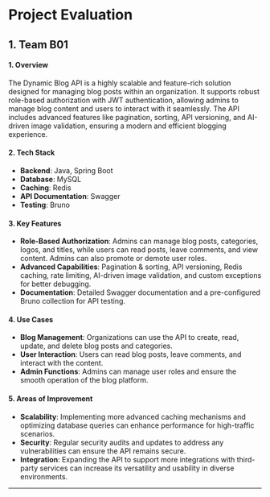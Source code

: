 # Project Evaluation 

## 1. Team B01

#### 1. Overview
The Dynamic Blog API is a highly scalable and feature-rich solution designed for managing blog posts within an organization. It supports robust role-based authorization with JWT authentication, allowing admins to manage blog content and users to interact with it seamlessly. The API includes advanced features like pagination, sorting, API versioning, and AI-driven image validation, ensuring a modern and efficient blogging experience.

#### 2. Tech Stack
- **Backend**: Java, Spring Boot
- **Database**: MySQL
- **Caching**: Redis
- **API Documentation**: Swagger
- **Testing**: Bruno

#### 3. Key Features
- **Role-Based Authorization**: Admins can manage blog posts, categories, logos, and titles, while users can read posts, leave comments, and view content. Admins can also promote or demote user roles.
- **Advanced Capabilities**: Pagination & sorting, API versioning, Redis caching, rate limiting, AI-driven image validation, and custom exceptions for better debugging.
- **Documentation**: Detailed Swagger documentation and a pre-configured Bruno collection for API testing.

#### 4. Use Cases
- **Blog Management**: Organizations can use the API to create, read, update, and delete blog posts and categories.
- **User Interaction**: Users can read blog posts, leave comments, and interact with the content.
- **Admin Functions**: Admins can manage user roles and ensure the smooth operation of the blog platform.

#### 5. Areas of Improvement
- **Scalability**: Implementing more advanced caching mechanisms and optimizing database queries can enhance performance for high-traffic scenarios.
- **Security**: Regular security audits and updates to address any vulnerabilities can ensure the API remains secure.
- **Integration**: Expanding the API to support more integrations with third-party services can increase its versatility and usability in diverse environments.

---


